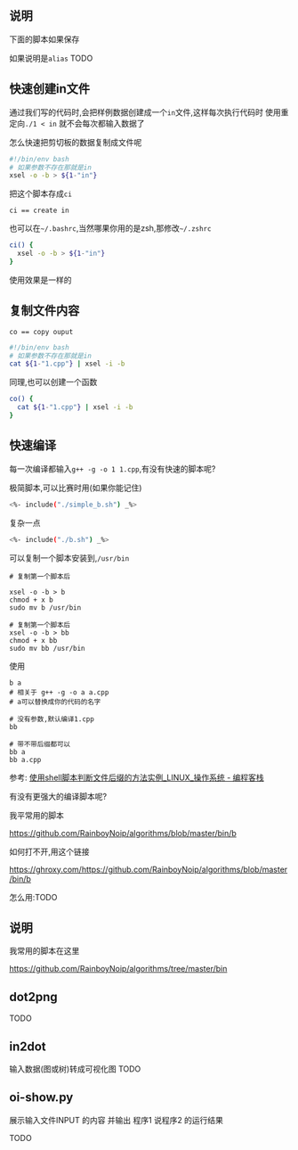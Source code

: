 ## 说明

下面的脚本如果保存

如果说明是`alias`
TODO

## 快速创建in文件

通过我们写的代码时,会把样例数据创建成一个`in`文件,这样每次执行代码时
使用重定向`./1 < in` 就不会每次都输入数据了

怎么快速把剪切板的数据复制成文件呢

```bash
#!/bin/env bash
# 如果参数不存在那就是in
xsel -o -b > ${1-"in"}
```
把这个脚本存成`ci`

`ci == create in`

也可以在`~/.bashrc`,当然哪果你用的是zsh,那修改`~/.zshrc`


```bash
ci() {
  xsel -o -b > ${1-"in"}
}
```

使用效果是一样的


## 复制文件内容

`co == copy ouput`

```bash
#!/bin/env bash
# 如果参数不存在那就是in
cat ${1-"1.cpp"} | xsel -i -b
```

同理,也可以创建一个函数

```bash
co() {
  cat ${1-"1.cpp"} | xsel -i -b
}
```

## 快速编译

每一次编译都输入`g++ -g -o 1 1.cpp`,有没有快速的脚本呢?

极简脚本,可以比赛时用(如果你能记住)

```bash
<%- include("./simple_b.sh") _%>
```

复杂一点

```bash
<%- include("./b.sh") _%>
```


可以复制一个脚本安装到,`/usr/bin`

```
# 复制第一个脚本后

xsel -o -b > b
chmod + x b
sudo mv b /usr/bin

# 复制第一个脚本后
xsel -o -b > bb
chmod + x bb
sudo mv bb /usr/bin
```

使用

```
b a
# 相关于 g++ -g -o a a.cpp
# a可以替换成你的代码的名字

# 没有参数,默认编译1.cpp
bb

# 带不带后缀都可以
bb a
bb a.cpp
```

参考: [使用shell脚本判断文件后缀的方法实例\_LINUX\_操作系统 - 编程客栈](http://www.cppcns.com/os/linux/464280.html)


有没有更强大的编译脚本呢?

我平常用的脚本

https://github.com/RainboyNoip/algorithms/blob/master/bin/b

如何打不开,用这个链接 

https://ghroxy.com/https://github.com/RainboyNoip/algorithms/blob/master/bin/b

怎么用:TODO

## 说明

我常用的脚本在这里

https://github.com/RainboyNoip/algorithms/tree/master/bin

## dot2png

TODO

## in2dot

输入数据(图或树)转成可视化图
TODO

## oi-show.py

展示输入文件INPUT 的内容 并输出 程序1 说程序2 的运行结果

TODO

